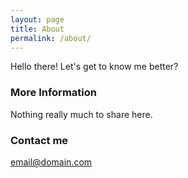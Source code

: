 ```yaml
---
layout: page
title: About
permalink: /about/
---
```


Hello there! Let's get to know me better?

### More Information

Nothing really much to share here.

### Contact me

[email@domain.com](mailto:jpsinghgoud@gmail.com)